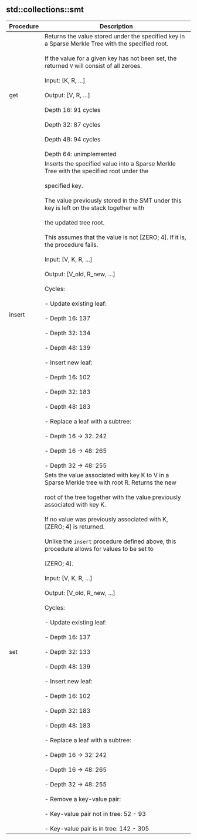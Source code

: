 
## std::collections::smt
| Procedure | Description |
| ----------- | ------------- |
| get | Returns the value stored under the specified key in a Sparse Merkle Tree with the specified root.<br /><br />If the value for a given key has not been set, the returned `V` will consist of all zeroes.<br /><br />Input:  [K, R, ...]<br /><br />Output: [V, R, ...]<br /><br />Depth 16: 91 cycles<br /><br />Depth 32: 87 cycles<br /><br />Depth 48: 94 cycles<br /><br />Depth 64: unimplemented |
| insert | Inserts the specified value into a Sparse Merkle Tree with the specified root under the<br /><br />specified key.<br /><br />The value previously stored in the SMT under this key is left on the stack together with<br /><br />the updated tree root.<br /><br />This assumes that the value is not [ZERO; 4]. If it is, the procedure fails.<br /><br />Input:  [V, K, R, ...]<br /><br />Output: [V_old, R_new, ...]<br /><br />Cycles:<br /><br />- Update existing leaf:<br /><br />- Depth 16: 137<br /><br />- Depth 32: 134<br /><br />- Depth 48: 139<br /><br />- Insert new leaf:<br /><br />- Depth 16: 102<br /><br />- Depth 32: 183<br /><br />- Depth 48: 183<br /><br />- Replace a leaf with a subtree:<br /><br />- Depth 16 -> 32: 242<br /><br />- Depth 16 -> 48: 265<br /><br />- Depth 32 -> 48: 255 |
| set | Sets the value associated with key K to V in a Sparse Merkle tree with root R. Returns the new<br /><br />root of the tree together with the value previously associated with key K.<br /><br />If no value was previously associated with K, [ZERO; 4] is returned.<br /><br />Unlike the `insert` procedure defined above, this procedure allows for values to be set to<br /><br />[ZERO; 4].<br /><br />Input:  [V, K, R, ...]<br /><br />Output: [V_old, R_new, ...]<br /><br />Cycles:<br /><br />- Update existing leaf:<br /><br />- Depth 16: 137<br /><br />- Depth 32: 133<br /><br />- Depth 48: 139<br /><br />- Insert new leaf:<br /><br />- Depth 16: 102<br /><br />- Depth 32: 183<br /><br />- Depth 48: 183<br /><br />- Replace a leaf with a subtree:<br /><br />- Depth 16 -> 32: 242<br /><br />- Depth 16 -> 48: 265<br /><br />- Depth 32 -> 48: 255<br /><br />- Remove a key-value pair:<br /><br />- Key-value pair not in tree: 52 - 93<br /><br />- Key-value pair is in tree: 142 - 305 |
